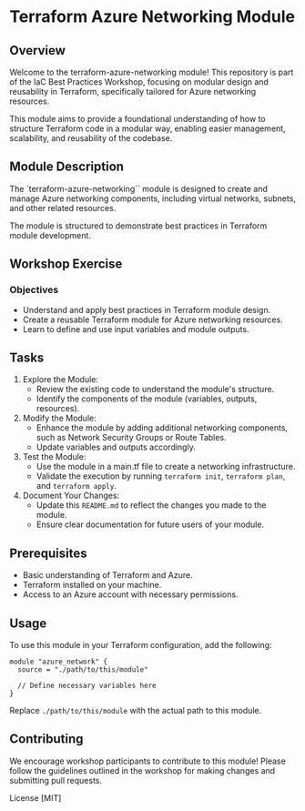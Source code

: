 # Terraform Azure Networking Module

## Overview

Welcome to the terraform-azure-networking module! This repository is part of the IaC Best Practices Workshop, focusing on modular design and reusability in Terraform, specifically tailored for Azure networking resources.

This module aims to provide a foundational understanding of how to structure Terraform code in a modular way, enabling easier management, scalability, and reusability of the codebase.

## Module Description

The `terraform-azure-networking`` module is designed to create and manage Azure networking components, including virtual networks, subnets, and other related resources.

The module is structured to demonstrate best practices in Terraform module development.

## Workshop Exercise

### Objectives

- Understand and apply best practices in Terraform module design.
- Create a reusable Terraform module for Azure networking resources.
- Learn to define and use input variables and module outputs.

## Tasks

1. Explore the Module:
   - Review the existing code to understand the module's structure.
   - Identify the components of the module (variables, outputs, resources).
2. Modify the Module:
   - Enhance the module by adding additional networking components, such as Network Security Groups or Route Tables.
   - Update variables and outputs accordingly.
3. Test the Module:
   - Use the module in a main.tf file to create a networking infrastructure.
   - Validate the execution by running `terraform init`, `terraform plan`, and `terraform apply`.
4. Document Your Changes:
   - Update this `README.md` to reflect the changes you made to the module.
   - Ensure clear documentation for future users of your module.

## Prerequisites

- Basic understanding of Terraform and Azure.
- Terraform installed on your machine.
- Access to an Azure account with necessary permissions.

## Usage

To use this module in your Terraform configuration, add the following:

```hcl
module "azure_network" {
  source = "./path/to/this/module"

  // Define necessary variables here
}
```

Replace `./path/to/this/module` with the actual path to this module.

## Contributing

We encourage workshop participants to contribute to this module! Please follow the guidelines outlined in the workshop for making changes and submitting pull requests.

License
[MIT]
